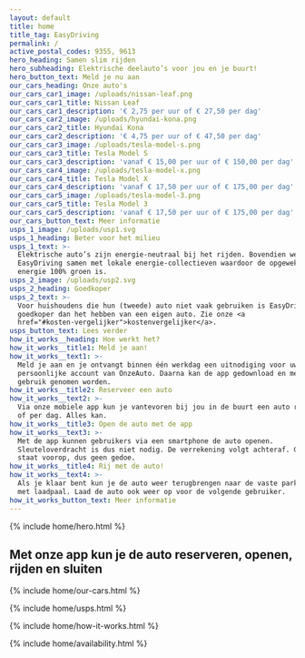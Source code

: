 ```yaml
---
layout: default
title: home
title_tag: EasyDriving
permalink: /
active_postal_codes: 9355, 9613
hero_heading: Samen slim rijden
hero_subheading: Elektrische deelauto’s voor jou en je buurt!
hero_button_text: Meld je nu aan
our_cars_heading: Onze auto's
our_cars_car1_image: /uploads/nissan-leaf.png
our_cars_car1_title: Nissan Leaf
our_cars_car1_description: '€ 2,75 per uur of € 27,50 per dag'
our_cars_car2_image: /uploads/hyundai-kona.png
our_cars_car2_title: Hyundai Kona
our_cars_car2_description: '€ 4,75 per uur of € 47,50 per dag'
our_cars_car3_image: /uploads/tesla-model-s.png
our_cars_car3_title: Tesla Model S
our_cars_car3_description: 'vanaf € 15,00 per uur of € 150,00 per dag'
our_cars_car4_image: /uploads/tesla-model-x.png
our_cars_car4_title: Tesla Model X
our_cars_car4_description: 'vanaf € 17,50 per uur of € 175,00 per dag'
our_cars_car5_image: /uploads/tesla-model-3.png
our_cars_car5_title: Tesla Model 3
our_cars_car5_description: 'vanaf € 17,50 per uur of € 175,00 per dag'
our_cars_button_text: Meer informatie
usps_1_image: /uploads/usp1.svg
usps_1_heading: Beter voor het milieu
usps_1_text: >-
  Elektrische auto’s zijn energie-neutraal bij het rijden. Bovendien werkt
  EasyDriving samen met lokale energie-collectieven waardoor de opgewekte
  energie 100% groen is.
usps_2_image: /uploads/usp2.svg
usps_2_heading: Goedkoper
usps_2_text: >-
  Voor huishoudens die hun (tweede) auto niet vaak gebruiken is EasyDriving veel
  goedkoper dan het hebben van een eigen auto. Zie onze <a
  href="#kosten-vergelijker">kostenvergelijker</a>.
usps_button_text: Lees verder
how_it_works__heading: Hoe werkt het?
how_it_works__title1: Meld je aan!
how_it_works__text1: >-
  Meld je aan en je ontvangt binnen één werkdag een uitnodiging voor uw
  persoonlijke account van OnzeAuto. Daarna kan de app gedownload en meteen in
  gebruik genomen worden.
how_it_works__title2: Reserveer een auto
how_it_works__text2: >-
  Via onze mobiele app kun je vantevoren bij jou in de buurt een auto reserveren. Reserveer per uur
  of per dag. Alles kan.
how_it_works__title3: Open de auto met de app
how_it_works__text3: >-
  Met de app kunnen gebruikers via een smartphone de auto openen.
  Sleuteloverdracht is dus niet nodig. De verrekening volgt achteraf. Gemak
  staat voorop, dus geen gedoe.
how_it_works__title4: Rij met de auto!
how_it_works__text4: >-
  Als je klaar bent kun je de auto weer terugbrengen naar de vaste parkeerplek
  met laadpaal. Laad de auto ook weer op voor de volgende gebruiker.
how_it_works_button_text: Meer informatie
---
```


{% include home/hero.html %}

<div class="s-app-banner">
    <div class="s-app-banner__bg"></div>
    <div class="s-app-banner__inner">
        <div class="l-wrapper">
            <h2 class="s-app-banner__slogan">Met onze app kun je de auto reserveren, openen, rijden en sluiten</h2>
        </div>
    </div>
</div>

{% include home/our-cars.html %}

{% include home/usps.html %}

{% include home/how-it-works.html %}

{% include home/availability.html %}

